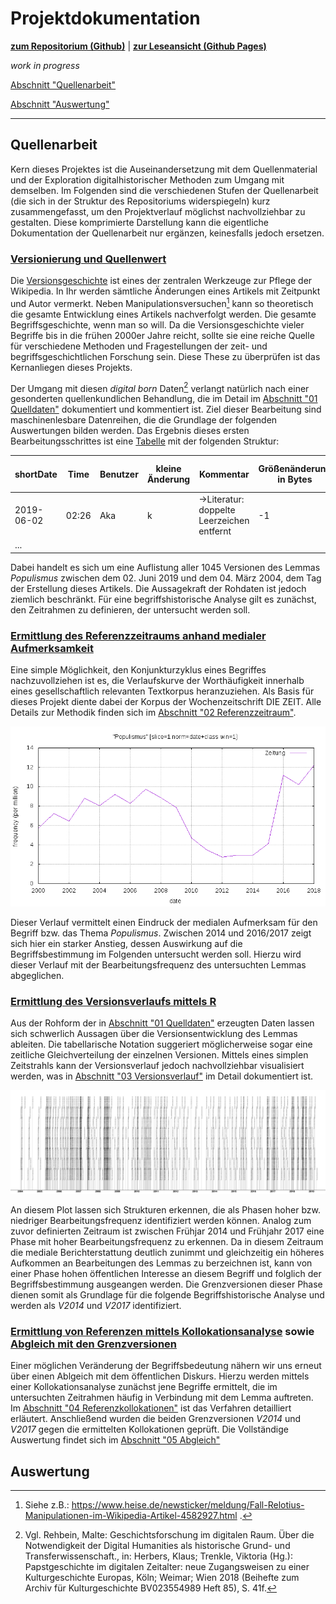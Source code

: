 # Projektdokumentation

[**zum Repositorium (Github)**](https://github.com/krugbuild/wiki-pop-quelle/) | [**zur Leseansicht (Github Pages)**](https://krugbuild.github.io/wiki-pop-quelle/)

*work in progress*

[Abschnitt "Quellenarbeit"](./#Quellenarbeit)

[Abschnitt "Auswertung"](./#Auswertung)

---

## Quellenarbeit

Kern dieses Projektes ist die Auseinandersetzung mit dem Quellenmaterial und der Exploration digitalhistorischer Methoden zum Umgang mit demselben. Im Folgenden sind die verschiedenen Stufen der Quellenarbeit (die sich in der Struktur des Repositoriums widerspiegeln) kurz zusammengefasst, um den Projektverlauf möglichst nachvollziehbar zu gestalten. Diese komprimierte Darstellung kann die eigentliche Dokumentation der Quellenarbeit nur ergänzen, keinesfalls jedoch ersetzen.

### [Versionierung und Quellenwert](./01_Quelldaten/)

Die [Versionsgeschichte](https://de.wikipedia.org/wiki/Hilfe:Versionen) ist eines der zentralen Werkzeuge zur Pflege der Wikipedia. In Ihr werden sämtliche Änderungen eines Artikels mit Zeitpunkt und Autor vermerkt. Neben Manipulationsversuchen[^1] kann so theoretisch die gesamte Entwicklung eines Artikels nachverfolgt werden. Die gesamte Begriffsgeschichte, wenn man so will. Da die Versionsgeschichte vieler Begriffe bis in die frühen 2000er Jahre reicht, sollte sie eine reiche Quelle für verschiedene Methoden und Fragestellungen der zeit- und begriffsgeschichtlichen Forschung sein. Diese These zu überprüfen ist das Kernanliegen dieses Projekts.

Der Umgang mit diesen *digital born* Daten[^2] verlangt natürlich nach einer gesonderten quellenkundlichen Behandlung, die im Detail im [Abschnitt "01 Quelldaten"](./01_Quelldaten/) dokumentiert und kommentiert ist. Ziel dieser Bearbeitung sind maschinenlesbare Datenreihen, die die Grundlage der folgenden Auswertungen bilden werden. Das Ergebnis dieses ersten Bearbeitungsschrittes ist eine [Tabelle](./01_Quelldaten/20190627_Arbeitsdaten_Populismus_vollstaendig.csv) mit der folgenden Struktur:

| shortDate | Time | Benutzer | kleine Änderung | Kommentar | Größenänderung in Bytes | Größe in Bytes | ID | Date&Time |
| - | - | - | - | - | - | - | - | - |
| 2019-06-02 | 02:26 | Aka | k | →Literatur: doppelte Leerzeichen entfernt | -1 | 77.498 | 188056880 | 2019-06-02T02:26:00Z |
| ... |  |  |  |  |  |  |  |  |

Dabei handelt es sich um eine Auflistung aller 1045 Versionen des Lemmas *Populismus* zwischen dem 02. Juni 2019 und dem 04. März 2004, dem Tag der Erstellung dieses Artikels. Die Aussagekraft der Rohdaten ist jedoch ziemlich beschränkt. Für eine begriffshistorische Analyse gilt es zunächst, den Zeitrahmen zu definieren, der untersucht werden soll.

[^1]: Siehe z.B.: https://www.heise.de/newsticker/meldung/Fall-Relotius-Manipulationen-im-Wikipedia-Artikel-4582927.html .
[^2]: Vgl. Rehbein, Malte: Geschichtsforschung im digitalen Raum. Über die Notwendigkeit der Digital Humanities als historische Grund- und Transferwissenschaft., in: Herbers, Klaus; Trenkle, Viktoria (Hg.): Papstgeschichte im digitalen Zeitalter: neue Zugangsweisen zu einer Kulturgeschichte Europas, Köln; Weimar; Wien 2018 (Beihefte zum Archiv für Kulturgeschichte BV023554989 Heft 85), S. 41f.

### [Ermittlung des Referenzzeitraums anhand medialer Aufmerksamkeit](./02_Referenzzeitraum/)

Eine simple Möglichkeit, den Konjunkturzyklus eines Begriffes nachzuvollziehen ist es, die Verlaufskurve der Worthäufigkeit innerhalb eines gesellschaftlich relevanten Textkorpus heranzuziehen. Als Basis für dieses Projekt diente dabei der Korpus der Wochenzeitschrift DIE ZEIT. Alle Details zur Methodik finden sich im [Abschnitt "02 Referenzzeitraum"](./02_Referenzzeitraum/).

![Wortverlauf_ZEIT](./02_Referenzzeitraum/Wortverlauf_Populismus_ZEIT.png)

Dieser Verlauf vermittelt einen Eindruck der medialen Aufmerksam für den Begriff bzw. das Thema *Populismus*. Zwischen 2014 und 2016/2017 zeigt sich hier ein starker Anstieg, dessen Auswirkung auf die Begriffsbestimmung im Folgenden untersucht werden soll. Hierzu wird dieser Verlauf mit der Bearbeitungsfrequenz des untersuchten Lemmas abgeglichen.

### [Ermittlung des Versionsverlaufs mittels R](./03_Versionsverlauf/)

Aus der Rohform der in [Abschnitt "01 Quelldaten"](./01_Quelldaten/README.md) erzeugten Daten lassen sich schwerlich Aussagen über die Versionsentwicklung des Lemmas ableiten. Die tabellarische Notation suggeriert möglicherweise sogar eine zeitliche Gleichverteilung der einzelnen Versionen. Mittels eines simplen Zeitstrahls kann der Versionsverlauf jedoch nachvollziehbar visualisiert werden, was in [Abschnitt "03 Versionsverlauf"](./03_Versionsverlauf/) im Detail dokumentiert ist.

![Zeitstrahl](./03_Versionsverlauf/20190627_Plot.png)

An diesem Plot lassen sich Strukturen erkennen, die als Phasen hoher bzw. niedriger Bearbeitungsfrequenz identifiziert werden können. Analog zum zuvor definierten Zeitraum ist zwischen Frühjar 2014 und Frühjahr 2017 eine Phase mit hoher Bearbeitungsfrequenz zu erkennen. Da in diesem Zeitraum die mediale Berichterstattung deutlich zunimmt und gleichzeitig ein höheres Aufkommen an Bearbeitungen des Lemmas zu berzeichnen ist, kann von einer Phase hohen öffentlichen Interesse an diesem Begriff und folglich der Begriffsbestimmung ausgeangen werden. Die Grenzversionen dieser Phase dienen somit als Grundlage für die folgende Begriffshistorische Analyse und werden als *V2014* und *V2017* identifiziert.

### [Ermittlung von Referenzen mittels Kollokationsanalyse](./04_Referenzkollokationen/) sowie [Abgleich mit den Grenzversionen](./05_Abgleich/)

Einer möglichen Veränderung der Begriffsbedeutung nähern wir uns erneut über einen Ablgeich mit dem öffentlichen Diskurs. Hierzu werden mittels einer Kollokationsanalyse zunächst jene Begriffe ermittelt, die im untersuchten Zeitrahmen häufig in Verbindung mit dem Lemma auftreten. Im [Abschnitt "04 Referenzkollokationen"](./04_Referenzkollokationen/) ist das Verfahren detailliert erläutert.
Anschließend wurden die beiden Grenzversionen *V2014* und *V2017* gegen die ermittelten Kollokationen geprüft. Die Vollständige Auswertung findet sich im [Abschnitt "05 Abgleich"](./05_Abgleich/)

## Auswertung

